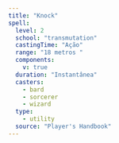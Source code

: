```yaml
---
title: "Knock"
spell:
  level: 2
  school: "transmutation"
  castingTime: "Ação"
  range: "18 metros "
  components:
    v: true
  duration: "Instantânea"
  casters:
    - bard
    - sorcerer
    - wizard
  type:
    - utility
  source: "Player's Handbook"
---
```

